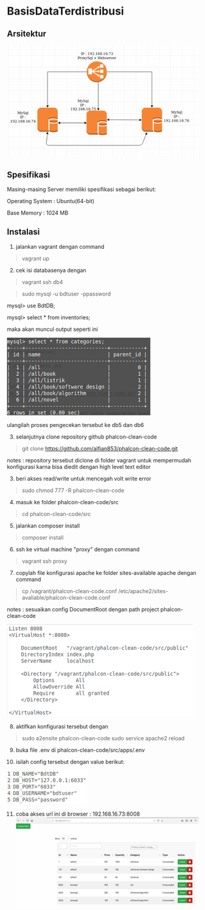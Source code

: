 # BasisDataTerdistribusi

## Arsitektur
![alt text](https://github.com/alfian853/BasisDataTerdistribusi/blob/master/screenshots/arsitektur.png)

## Spesifikasi
Masing-masing Server memiliki spesifikasi sebagai berikut:

Operating System : Ubuntu(64-bit)

Base Memory : 1024 MB

## Instalasi

1. jalankan vagrant dengan command
> vagrant up

2. cek isi databasenya dengan
> vagrant ssh db4

> sudo mysql -u bdtuser -ppassword

mysql> use BdtDB;

mysql> select * from inventories;

maka akan muncul output seperti ini

![alt_text](https://github.com/alfian853/BasisDataTerdistribusi/blob/master/screenshots/cek_db.png)

ulangilah proses pengecekan tersebut ke db5 dan db6

3. selanjutnya clone repository github phalcon-clean-code
> git clone https://github.com/alfian853/phalcon-clean-code.git

notes :
repository tersebut diclone di folder vagrant untuk mempermudah konfigurasi karna bisa diedit dengan high level text editor

3. beri akses read/write untuk mencegah volt write error 
> sudo chmod 777 -R phalcon-clean-code

4. masuk ke folder phalcon-clean-code/src
> cd phalcon-clean-code/src

5. jalankan composer install
> composer install

6. ssh ke virtual machine "proxy" dengan command
> vagrant ssh proxy

7. copylah file konfigurasi apache ke folder sites-available apache dengan command 
> cp /vagrant/phalcon-clean-code.conf /etc/apache2/sites-avaliable/phalcon-clean-code.conf

notes : sesuaikan config DocumentRoot dengan path project phalcon-clean-code

![alt_text](https://github.com/alfian853/BasisDataTerdistribusi/blob/master/screenshots/apacheconf.png)

8. aktifkan konfigurasi tersebut dengan
> sudo a2ensite phalcon-clean-code
> sudo service apache2 reload

9. buka file .env di phalcon-clean-code/src/apps/.env

10. isilah config tersebut dengan value berikut:

![alt_text](https://github.com/alfian853/BasisDataTerdistribusi/blob/master/screenshots/phalcon-env.png)

11. coba akses url ini di browser : 192.168.16.73:8008
![alt_text](https://github.com/alfian853/BasisDataTerdistribusi/blob/master/screenshots/hasil.png)


